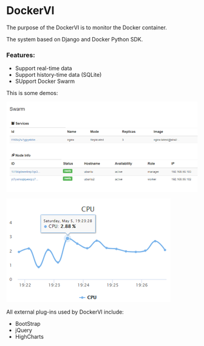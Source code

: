 # DockerVI


The purpose of the DockerVI is to monitor the Docker container.

The system based on Django and Docker Python SDK.

### Features:
* Support real-time data
* Support history-time data (SQLite)
* SUpport Docker Swarm

This is some demos:

![demo](./Images/a.png)

![demo](./Images/b.png)

All external plug-ins used by DockerVI include:

* BootStrap
* jQuery
* HighCharts
